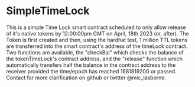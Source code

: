 # SimpleTimeLock
This is a simple Time Lock smart contract scheduled to only allow release of it's native tokens by 12:00:00pm GMT on April, 18th 2023 (or, after).
The Token is first created and then, using the hardhat test, 1 million TTL tokens are transferred into the smart contract's address of the timeLock contract.
Two functions are available, the "checkBal" which checks the balance of the tokenTimeLock's contract address, and the "release" function which automatically transfers half the balance in the contract address to the receiver provided the time/epoch has reached 1681819200 or passed.
Contact for more clarification on github or twitter @mic_lasborne.